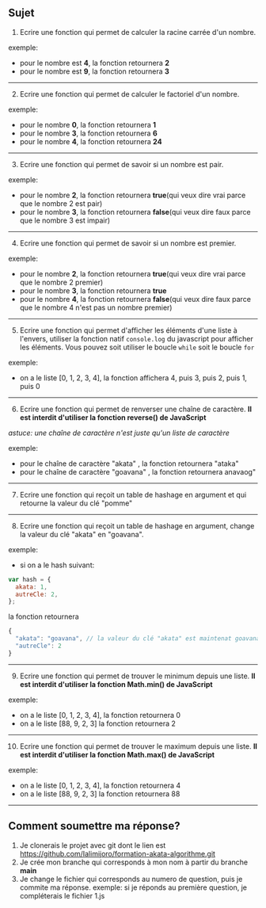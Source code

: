 ## Sujet

1. Ecrire une fonction qui permet de calculer la racine carrée d'un nombre.

exemple:

- pour le nombre est **4**, la fonction retournera **2**
- pour le nombre est **9**, la fonction retournera **3**

---

2. Ecrire une fonction qui permet de calculer le factoriel d'un nombre.

exemple:

- pour le nombre **0**, la fonction retournera **1**
- pour le nombre **3**, la fonction retournera **6**
- pour le nombre **4**, la fonction retournera **24**

---

3. Ecrire une fonction qui permet de savoir si un nombre est pair.

exemple:

- pour le nombre **2**, la fonction retournera **true**(qui veux dire vrai parce que le nombre 2 est pair)
- pour le nombre **3**, la fonction retournera **false**(qui veux dire faux parce que le nombre 3 est impair)

---

4. Ecrire une fonction qui permet de savoir si un nombre est premier.

exemple:

- pour le nombre **2**, la fonction retournera **true**(qui veux dire vrai parce que le nombre 2 premier)
- pour le nombre **3**, la fonction retournera **true**
- pour le nombre **4**, la fonction retournera **false**(qui veux dire faux parce que le nombre 4 n'est pas un nombre premier)

---

5. Ecrire une fonction qui permet d'afficher les éléments d'une liste à l'envers, utiliser la fonction natif `console.log` du javascript pour afficher les éléments.
   Vous pouvez soit utiliser le boucle `while` soit le boucle `for`

exemple:

- on a le liste [0, 1, 2, 3, 4], la fonction affichera 4, puis 3, puis 2, puis 1, puis 0

---

6. Ecrire une fonction qui permet de renverser une chaîne de caractère. **Il est interdit d'utiliser la fonction reverse() de JavaScript**

_astuce: une chaîne de caractère n'est juste qu'un liste de caractère_

exemple:

- pour le chaîne de caractère "akata" , la fonction retournera "ataka"
- pour le chaîne de caractère "goavana" , la fonction retournera anavaog"

---

7. Ecrire une fonction qui reçoit un table de hashage en argument et qui retourne la valeur du clé "pomme"

---

8. Ecrire une fonction qui reçoit un table de hashage en argument, change la valeur du clé "akata" en "goavana".

exemple:

- si on a le hash suivant:

```js
var hash = {
  akata: 1,
  autreCle: 2,
};
```

la fonction retournera

```js
{
  "akata": "goavana", // la valeur du clé "akata" est maintenat goavana
  "autreCle": 2
}
```

---

9. Ecrire une fonction qui permet de trouver le minimum depuis une liste. **Il est interdit d'utiliser la fonction Math.min() de JavaScript**

exemple:

- on a le liste [0, 1, 2, 3, 4], la fonction retournera 0
- on a le liste [88, 9, 2, 3] la fonction retournera 2

---

10. Ecrire une fonction qui permet de trouver le maximum depuis une liste. **Il est interdit d'utiliser la fonction Math.max() de JavaScript**

exemple:

- on a le liste [0, 1, 2, 3, 4], la fonction retournera 4
- on a le liste [88, 9, 2, 3] la fonction retournera 88

---

## Comment soumettre ma réponse?

1. Je clonerais le projet avec git dont le lien est https://github.com/Ialimijoro/formation-akata-algorithme.git
2. Je crée mon branche qui corresponds à mon nom à partir du branche **main**
3. Je change le fichier qui corresponds au numero de question, puis je commite ma réponse.
   exemple: si je réponds au première question, je compléterais le fichier 1.js
